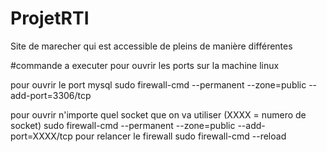 # ProjetRTI

Site de marecher qui est accessible de pleins de manière différentes

#commande a executer pour ouvrir les ports sur la machine linux

pour ouvrir le port mysql
sudo firewall-cmd --permanent --zone=public --add-port=3306/tcp

pour ouvrir n'importe quel socket que on va utiliser (XXXX = numero de socket)
sudo firewall-cmd --permanent --zone=public --add-port=XXXX/tcp
pour relancer le firewall
sudo firewall-cmd --reload
